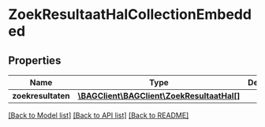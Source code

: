 # ZoekResultaatHalCollectionEmbedded

## Properties
Name | Type | Description | Notes
------------ | ------------- | ------------- | -------------
**zoekresultaten** | [**\BAGClient\BAGClient\ZoekResultaatHal[]**](ZoekResultaatHal.md) |  | [optional] 

[[Back to Model list]](../../README.md#documentation-for-models) [[Back to API list]](../../README.md#documentation-for-api-endpoints) [[Back to README]](../../README.md)


